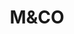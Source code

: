 ---
title: "M&CO"
description: "M&CO"
layout: shop
keywords:
  - 美食競賽
  - 台灣美食
  - 美食精選
datePublished: "2025-06-30"
dateModified: "2025-07-03"
city: "台北市"
district: "松山區"
address: "台北市松山區民生東路三段127巷6號1樓"
phone: ""
geo: "25.0585159762837, 121.54740499143944"
google_map: "https://maps.app.goo.gl/K5ZbXAtKZQ1MWPVu5"
footinder: "https://footinder.com.tw/%E5%8F%B0%E5%8C%97%E5%B8%82%E6%9D%BE%E5%B1%B1%E5%8D%80/47863/"
official: "https://www.facebook.com/MCOrestaurant"
award:
  - name: "500盤"
    year: "2024"
    entries:
      - dishes:
          - "神隱咖哩"
          - "Chawnmushi with ice cream茶碗蒸"

---